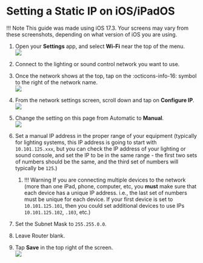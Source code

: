 # Setting a Static IP on iOS/iPadOS

!!! Note
    This guide was made using iOS 17.3. Your screens may vary from these screenshots, depending on what version of iOS you are using.

1. Open your **Settings** app, and select **Wi-Fi** near the top of the menu.  
![](https://ksl-kb.b-cdn.net/static-ip-tutorial/ios/1_wifi_settings.png)

2. Connect to the lighting or sound control network you want to use.
3. Once the network shows at the top, tap on the :octicons-info-16: symbol to the right of the network name.  
![](https://ksl-kb.b-cdn.net/static-ip-tutorial/ios/2_connect_to_network_3_details_button.png)

4. From the network settings screen, scroll down and tap on **Configure IP**.  
![](https://ksl-kb.b-cdn.net/static-ip-tutorial/ios/4_configure_ip_menu.png)

5. Change the setting on this page from Automatic to **Manual**.  
![](https://ksl-kb.b-cdn.net/static-ip-tutorial/ios/5_manual_ip.png)

6. Set a manual IP address in the proper range of your equipment (typically for lighting systems, this IP address is going to start with `10.101.125.xxx`, but you can check the IP address of your lighting or sound console, and set the IP to be in the same range - the first two sets of numbers should be the same, and the third set of numbers will typically be `125`.)  
      1.  !!! Warning
        If you are connecting multiple devices to the network (more than one iPad, phone, computer, etc, you **must** make sure that each device has a unique IP address. i.e., the last set of numbers must be unique for each device. If your first device is set to `10.101.125.101`, then you could set additional devices to use IPs `10.101.125.102`, `.103`, etc.)

7. Set the Subnet Mask to `255.255.0.0`.
8. Leave Router blank.
9. Tap **Save** in the top right of the screen.  
![](https://ksl-kb.b-cdn.net/static-ip-tutorial/ios/6_static_ip_7_subnet_8_router_9_save.png)